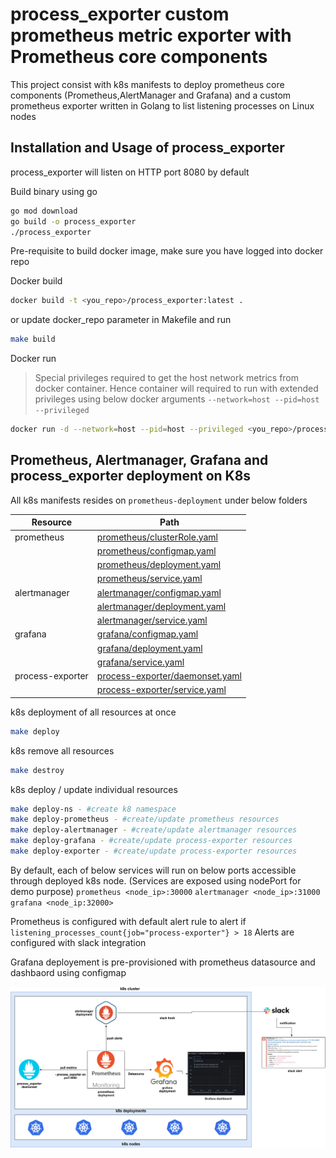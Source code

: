 # process_exporter custom prometheus metric exporter with Prometheus core components
This project consist with k8s manifests to deploy prometheus core components (Prometheus,AlertManager and Grafana) and a custom prometheus exporter written in Golang to list listening processes on Linux nodes

## Installation and Usage of process_exporter

process_exporter will listen on HTTP port 8080 by default

Build binary using go

```sh
go mod download
go build -o process_exporter
./process_exporter
```

Pre-requisite to build docker image, make sure you have logged into docker repo

Docker build
```sh
docker build -t <you_repo>/process_exporter:latest .
```
or
update docker_repo parameter in Makefile and run
```sh
make build
```
Docker run
> Special privileges required to get the host network metrics from docker container. Hence container will required to run
 with extended privileges using below docker arguments
`--network=host --pid=host --privileged`
```sh
docker run -d --network=host --pid=host --privileged <you_repo>/process_exporter:latest
```

## Prometheus, Alertmanager, Grafana and process_exporter deployment on K8s

All k8s manifests resides on `prometheus-deployment` under below folders

| Resource | Path |
| ------ | ------ |
| prometheus | [prometheus/clusterRole.yaml][PlDa]|
|  |[prometheus/configmap.yaml][PlDb]
|  |[prometheus/deployment.yaml][PlDc]
|  |[prometheus/service.yaml][PlDd]
| alertmanager |[alertmanager/configmap.yaml][PlDe]
|  |[alertmanager/deployment.yaml][PlDf]
|  |[alertmanager/service.yaml][PlDg]
| grafana |[grafana/configmap.yaml][PlDh]
|  |[grafana/deployment.yaml][PlDi]
|  |[grafana/service.yaml][PlDj]
| process-exporter |[process-exporter/daemonset.yaml][PlDk]
|  |[process-exporter/service.yaml][PlDl]

k8s deployment of all resources at once

```sh
make deploy
```

k8s remove all resources

```sh
make destroy
```

k8s deploy / update individual resources

```sh
make deploy-ns - #create k8 namespace
make deploy-prometheus - #create/update prometheus resources
make deploy-alertmanager - #create/update alertmanager resources
make deploy-grafana - #create/update process-exporter resources
make deploy-exporter - #create/update process-exporter resources
```

By default, each of below services will run on below ports accessible through deployed k8s node. (Services are exposed using nodePort for demo purpose)
`prometheus <node_ip>:30000`
`alertmanager <node_ip>:31000`
`grafana <node_ip:32000>`

Prometheus is configured with default alert rule to alert if `listening_processes_count{job="process-exporter"} > 18`
Alerts are configured with slack integration

Grafana deployement is pre-provisioned with prometheus datasource and dashbaord using configmap

   [PlDa]: <https://github.com/kasunhanz/process-exporter/blob/main/prometheus-deployment/prometheus/clusterRole.yaml>
   [PlDb]: <https://github.com/kasunhanz/process-exporter/blob/main/prometheus-deployment/prometheus/configmap.yaml>
   [PlDc]: <https://github.com/kasunhanz/process-exporter/blob/main/prometheus-deployment/prometheus/deployment.yaml>
   [PlDd]: <https://github.com/kasunhanz/process-exporter/blob/main/prometheus-deployment/prometheus/service.yaml>
   [PlDe]: <https://github.com/kasunhanz/process-exporter/blob/main/prometheus-deployment/alertmanager/configmap.yaml>
   [PlDf]: <https://github.com/kasunhanz/process-exporter/blob/main/prometheus-deployment/alertmanager/deployment.yaml>
   [PlDg]: <https://github.com/kasunhanz/process-exporter/blob/main/prometheus-deployment/alertmanager/service.yaml>
   [PlDh]: <https://github.com/kasunhanz/process-exporter/blob/main/prometheus-deployment/grafana/configmap.yaml>
   [PlDi]: <https://github.com/kasunhanz/process-exporter/blob/main/prometheus-deployment/grafana/deployment.yaml>
   [PlDj]: <https://github.com/kasunhanz/process-exporter/blob/main/prometheus-deployment/grafana/service.yaml>
   [PlDk]: <https://github.com/kasunhanz/process-exporter/blob/main/prometheus-deployment/process-exporter/daemonset.yaml>
   [PlDl]: <https://github.com/kasunhanz/process-exporter/blob/main/prometheus-deployment/process-exporter/service.yaml>

![Alt text](k8s-process-exporter.png?raw=true "Deployment Architecture")